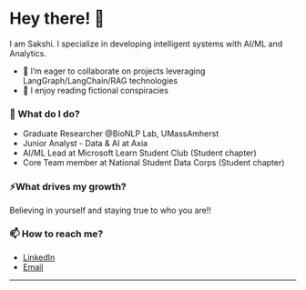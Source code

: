 # Hey there! 👋

I am Sakshi. I specialize in developing intelligent systems with AI/ML and Analytics.

- 👯 I’m eager to collaborate on projects leveraging LangGraph/LangChain/RAG technologies
- 📖 I enjoy reading fictional conspiracies

### 🌱 What do I do? 
- Graduate Researcher @BioNLP Lab, UMassAmherst
- Junior Analyst - Data & AI at Axia 
- AI/ML Lead at Microsoft Learn Student Club (Student chapter)
- Core Team member at National Student Data Corps (Student chapter)


### ⚡What drives my growth? 
Believing in yourself and staying true to who you are!!

### 📫 How to reach me?
- [LinkedIn](https://www.linkedin.com/in/sakshi-karande/) 
- [Email](sakshikarandee@gmail.com)

***



<!--
**garimasingh128/garimasingh128** is a ✨ _special_ ✨ repository because its `README.md` (this file) appears on your GitHub profile.

Here are some ideas to get you started:

- 🔭 I’m currently working on ...
- 🌱 I’m currently learning ...
- 👯 I’m looking to collaborate on ...
- 🤔 I’m looking for help with ...
- 💬 Ask me about ...
- 📫 How to reach me: ...
- 😄 Pronouns: ...
- ⚡ Fun fact: ...
-->
